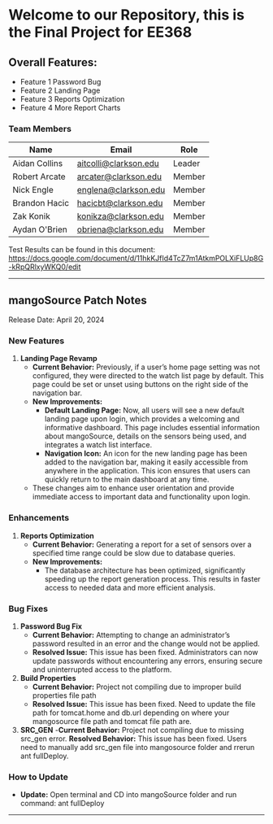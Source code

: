 # Welcome to our Repository, this is the Final Project for EE368 #

## Overall Features: ## 
- Feature 1 Password Bug
- Feature 2 Landing Page
- Feature 3 Reports Optimization
- Feature 4 More Report Charts


### Team Members

| Name          | Email                    | Role    |
|---------------|--------------------------|---------|
| Aidan Collins | aitcolli@clarkson.edu    | Leader  |
| Robert Arcate | arcater@clarkson.edu     | Member  |
| Nick Engle    | englena@clarkson.edu     | Member  |
| Brandon Hacic | hacicbt@clarkson.edu     | Member  |
| Zak Konik     | konikza@clarkson.edu     | Member  |
| Aydan O'Brien | obriena@clarkson.edu     | Member  |

Test Results can be found in this document:
https://docs.google.com/document/d/11hkKJfId4TcZ7m1AtkmPOLXiFLUp8G-kRpQRlxyWKQ0/edit

------------------------------------------------------------------------------------------------------------------------------------


## mangoSource Patch Notes 

Release Date: April 20, 2024


### New Features

1. **Landing Page Revamp**
   - **Current Behavior:** Previously, if a user’s home page setting was not configured, they were directed to the watch list page by default. This page could be set or unset using buttons on the right side of the navigation bar.
   - **New Improvements:**
     - **Default Landing Page:** Now, all users will see a new default landing page upon login, which provides a welcoming and informative dashboard. This page includes essential information about mangoSource, details on the sensors being used, and integrates a watch list interface.
     - **Navigation Icon:** An icon for the new landing page has been added to the navigation bar, making it easily accessible from anywhere in the application. This icon ensures that users can quickly return to the main dashboard at any time.
   - These changes aim to enhance user orientation and provide immediate access to important data and functionality upon login.

### Enhancements

1. **Reports Optimization**
   - **Current Behavior:** Generating a report for a set of sensors over a specified time range could be slow due to database queries.
   - **New Improvements:**
     - The database architecture has been optimized, significantly speeding up the report generation process. This results in faster access to needed data and more efficient analysis.

### Bug Fixes

1. **Password Bug Fix**
   - **Current Behavior:** Attempting to change an administrator’s password resulted in an error and the change would not be applied.
   - **Resolved Issue:** This issue has been fixed. Administrators can now update passwords without encountering any errors, ensuring secure and uninterrupted access to the platform.
2. **Build Properties**
   - **Current Behavior:** Project not compiling due to improper build properties file path
   - **Resolved Issue:** This issue has been fixed. Need to update the file path for tomcat.home and db.url depending on where your mangosource file path and tomcat file path are.
3. **SRC_GEN**
   -**Current Behavior:** Project not compiling due to missing src_gen error.
   **Resolved Behavior:** This issue has been fixed. Users need to manually add src_gen file into mangosource folder and rrerun ant fullDeploy.
### How to Update

- **Update:** Open terminal and CD into mangoSource folder and run command: ant fullDeploy



------------------------------------------------------------------------------------------------------------------------------------

